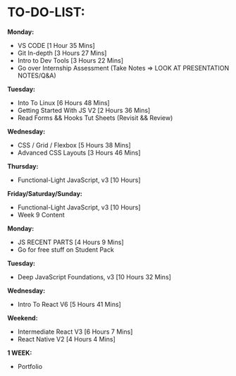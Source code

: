 # **TO-DO-LIST:**

**Monday:**

- VS CODE [1 Hour 35 Mins]
- Git In-depth [3 Hours 27 Mins]
- Intro to Dev Tools [3 Hours 22 Mins]
- Go over Internship Assessment (Take Notes => LOOK AT PRESENTATION NOTES/Q&A)

**Tuesday:**

- Into To Linux [6 Hours 48 Mins]
- Getting Started With JS V2 [2 Hours 36 Mins]
- Read Forms && Hooks Tut Sheets (Revisit && Review)

**Wednesday:**

- CSS / Grid / Flexbox [5 Hours 38 Mins]
- Advanced CSS Layouts [3 Hours 46 Mins]

**Thursday:**

- Functional-Light JavaScript, v3 [10 Hours]

**Friday/Saturday/Sunday:**

- Functional-Light JavaScript, v3 [10 Hours]
- Week 9 Content

**Monday:**

- JS RECENT PARTS [4 Hours 9 Mins]
- Go for free stuff on Student Pack

**Tuesday:**

- Deep JavaScript Foundations, v3 [10 Hours 32 Mins]

**Wednesday:**

- Intro To React V6 [5 Hours 41 Mins]

**Weekend:**

- Intermediate React V3 [6 Hours 7 Mins]
- React Native V2 [4 Hours 4 Mins]

**1 WEEK:**

- Portfolio
